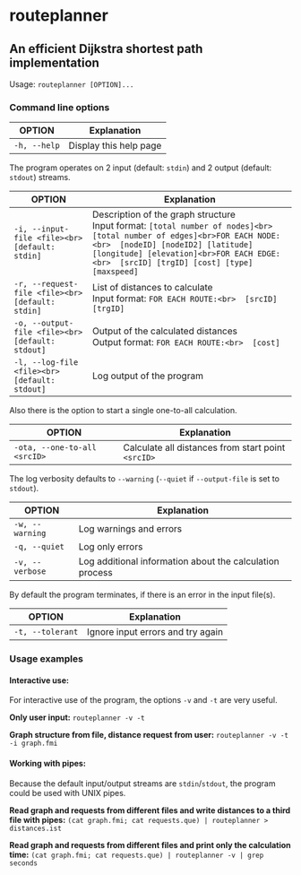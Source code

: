 # routeplanner
## An efficient Dijkstra shortest path implementation

Usage: `routeplanner [OPTION]...`

### Command line options

OPTION | Explanation
-|-
`-h, --help` | Display this help page

The program operates on 2 input (default: `stdin`) and 2 output (default: `stdout`) streams.

OPTION | Explanation
-|-
`-i, --input-file <file><br>  [default: stdin]` | Description of the graph structure<br>Input format: `[total number of nodes]<br>[total number of edges]<br>FOR EACH NODE:<br>  [nodeID] [nodeID2] [latitude] [longitude] [elevation]<br>FOR EACH EDGE:<br>  [srcID] [trgID] [cost] [type] [maxspeed]`
`-r, --request-file <file><br>  [default: stdin]` | List of distances to calculate<br>Input format: `FOR EACH ROUTE:<br>  [srcID] [trgID]`
`-o, --output-file <file><br>  [default: stdout]` | Output of the calculated distances<br>Output format: `FOR EACH ROUTE:<br>  [cost]`
`-l, --log-file <file><br>  [default: stdout]` | Log output of the program

Also there is the option to start a single one-to-all calculation.

OPTION | Explanation
-|-
`-ota, --one-to-all <srcID>` | Calculate all distances from start point `<srcID>`

The log verbosity defaults to `--warning` (`--quiet` if `--output-file` is set to `stdout`).

OPTION | Explanation
-|-
`-w, --warning` | Log warnings and errors
`-q, --quiet` | Log only errors
`-v, --verbose` | Log additional information about the calculation process

By default the program terminates, if there is an error in the input file(s).

OPTION | Explanation
-|-
`-t, --tolerant` | Ignore input errors and try again

### Usage examples

#### Interactive use:

For interactive use of the program, the options `-v` and `-t` are very useful.

**Only user input:**
```routeplanner -v -t```

**Graph structure from file, distance request from user:**
```routeplanner -v -t -i graph.fmi```


#### Working with pipes:

Because the default input/output streams are `stdin`/`stdout`, the program could be used with UNIX pipes.

**Read graph and requests from different files and write distances to a third file with pipes:**
```(cat graph.fmi; cat requests.que) | routeplanner > distances.ist```

**Read graph and requests from different files and print only the calculation time:**
```(cat graph.fmi; cat requests.que) | routeplanner -v | grep seconds```

